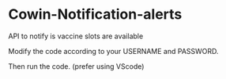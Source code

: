 # Cowin-Notification-alerts

API to notify is vaccine slots are available

Modify the code according to your USERNAME and PASSWORD.

Then run the code. (prefer using VScode)
